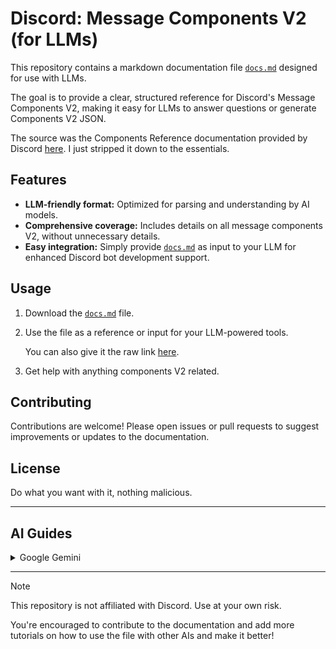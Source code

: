 # Discord: Message Components V2 (for LLMs)

This repository contains a markdown documentation file [`docs.md`](/docs.md) designed for use with LLMs.

The goal is to provide a clear, structured reference for Discord's Message Components V2, making it easy for LLMs to answer questions or generate Components V2 JSON.

The source was the Components Reference documentation provided by Discord [here](https://github.com/discord/discord-api-docs/blob/main/docs/components/reference.mdx).
I just stripped it down to the essentials.

## Features

- **LLM-friendly format:** Optimized for parsing and understanding by AI models.
- **Comprehensive coverage:** Includes details on all message components V2, without unnecessary details.
- **Easy integration:** Simply provide [`docs.md`](/docs.md) as input to your LLM for enhanced Discord bot development support.

## Usage

1. Download the [`docs.md`](/docs.md) file.
2. Use the file as a reference or input for your LLM-powered tools.

   You can also give it the raw link [here](https://raw.githubusercontent.com/The-LukeZ/ComponentsV2ForLLMs/main/docs.md).

3. Get help with anything components V2 related.

## Contributing

Contributions are welcome! Please open issues or pull requests to suggest improvements or updates to the documentation.

## License

Do what you want with it, nothing malicious.

---

## AI Guides

<details>
    <summary>Google Gemini</summary>

1. **Create a Gem**: Go to Gemini, and start a new Gem.
2. **Upload the file as knowledge**: Add `docs.md` to your Gem’s knowledge base.
3. **Add a single line of instructions**: "You are assisting the user with Components V2. Use the documentation."
4. **Start chatting**: Gemini anything about Message Components V2 - get instant answers or JSON examples!

</details>

---

> [!NOTE]
> This repository is not affiliated with Discord. Use at your own risk.
>
> You're encouraged to contribute to the documentation and add more tutorials on how to use the file with other AIs and make it better!
